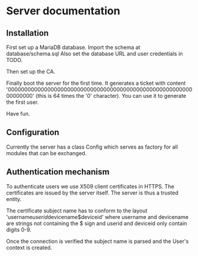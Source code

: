 # Server documentation

## Installation

First set up a MariaDB database. Import the schema at database/schema.sql
Also set the database URL and user credentials in TODO. 

Then set up the CA. 

Finally boot the server for the first time. 
It generates a ticket with content
'0000000000000000000000000000000000000000000000000000000000000000' (this is 64
times the '0' character). You can use it to generate the first user. 

Have fun. 

## Configuration
Currently the server has a class Config which serves as factory for all modules that can be
exchanged.

## Authentication mechanism
To authenticate users we use X509 client certificates in HTTPS. The certificates are issued by
the server itself. The server is thus a trusted entity.

The certificate subject name has to conform to the layout 'username$userid$devicename$deviceid'
where username and devicename are strings not containing the $ sign and userid and deviceid only
contain digits 0-9.

Once the connection is verified the subject name is parsed and the User's context is created.
